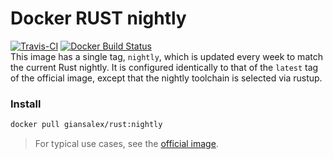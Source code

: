 # Docker RUST nightly
[![Travis-CI](https://img.shields.io/travis/giansalex/docker-rust-nightly.svg?label=build&branch=master&style=flat-square)](https://travis-ci.org/giansalex/docker-rust-nightly)
[![Docker Build Status](https://img.shields.io/docker/build/giansalex/rust.svg?style=flat-square)](https://hub.docker.com/r/giansalex/rust/builds/)    
This image has a single tag, `nightly`, which is updated every week to match the
current Rust nightly. It is configured identically to that of the `latest` tag
of the official image, except that the nightly toolchain is selected via rustup.

### Install
```bash
docker pull giansalex/rust:nightly
```

> For typical use cases, see the [official image](https://hub.docker.com/_/rust/).



